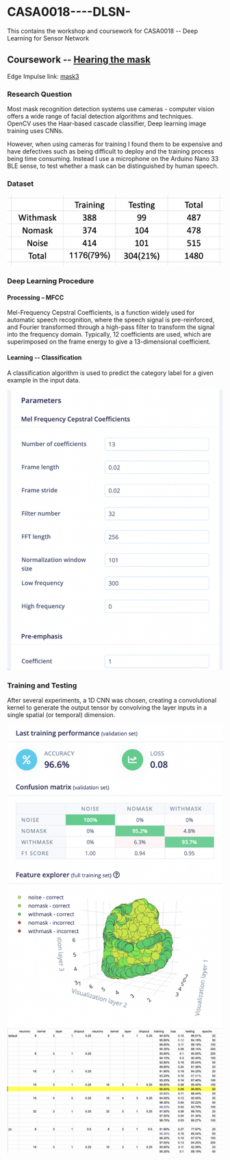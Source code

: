# CASA0018----DLSN-
This contains the workshop and coursework for CASA0018 -- Deep Learning for Sensor Network

## Coursework -- [Hearing the mask ](https://github.com/xxxcrttt/CASA0018----DLSN/tree/main/coursework)

Edge Impulse link: [mask3](https://studio.edgeimpulse.com/studio/88274)

### Research Question 
Most mask recognition detection systems use cameras - computer vision offers a wide range of facial detection algorithms and techniques.   
OpenCV uses the Haar-based cascade classifier, Deep learning image training uses CNNs.  

However, when using cameras for training I found them to be expensive and have defectives such as being difficult to deploy and the training process being time consuming. Instead I use a microphone on the Arduino Nano 33 BLE sense, to test whether a mask can be distinguished by human speech.

### Dataset 
![dataset](https://github.com/xxxcrttt/CASA0018----DLSN/blob/main/coursework/image/%E6%88%AA%E5%B1%8F2022-03-22%20%E4%B8%8A%E5%8D%8811.02.42.png)

### Deep Learning Procedure 
#### Processing – MFCC
Mel-Frequency Cepstral Coefficients,  is a function widely used for automatic speech recognition, where the speech signal is pre-reinforced, and Fourier transformed through a high-pass filter to transform the signal into the frequency domain. Typically, 12 coefficients are used, which are superimposed on the frame energy to give a 13-dimensional coefficient.
#### Learning -- Classification 
A classification algorithm is used to predict the category label for a given example in the input data.

![MFCC](https://github.com/xxxcrttt/CASA0018----DLSN/blob/main/coursework/image/%E6%88%AA%E5%B1%8F2022-03-22%20%E4%B8%8B%E5%8D%882.41.02.png)

### Training and Testing
After several experiments, a 1D CNN was chosen, creating a convolutional kernel to generate the output tensor by convolving the layer inputs in a single spatial (or temporal) dimension.

![training](https://github.com/xxxcrttt/CASA0018----DLSN/blob/main/coursework/image/%E6%88%AA%E5%B1%8F2022-03-22%20%E4%B8%8B%E5%8D%882.48.15.png)
![testing](https://github.com/xxxcrttt/CASA0018----DLSN/blob/main/coursework/image/%E6%88%AA%E5%B1%8F2022-03-22%20%E4%B8%8B%E5%8D%883.10.15.png)



